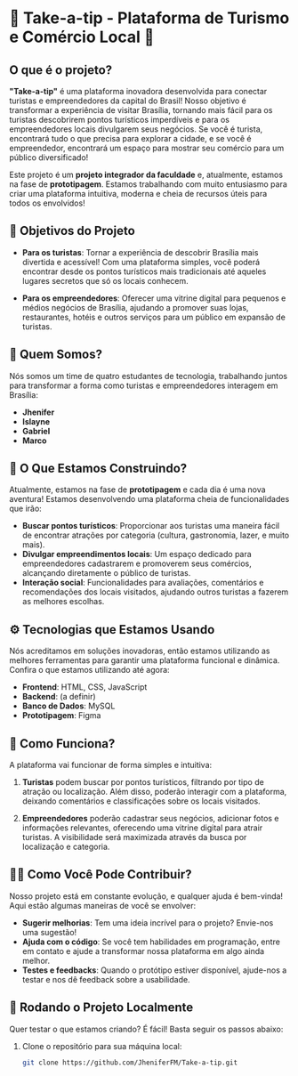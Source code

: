 # 🌟 Take-a-tip - Plataforma de Turismo e Comércio Local 🌟

## O que é o projeto?

**"Take-a-tip"** é uma plataforma inovadora desenvolvida para conectar turistas e empreendedores da capital do Brasil! Nosso objetivo é transformar a experiência de visitar Brasília, tornando mais fácil para os turistas descobrirem pontos turísticos imperdíveis e para os empreendedores locais divulgarem seus negócios. Se você é turista, encontrará tudo o que precisa para explorar a cidade, e se você é empreendedor, encontrará um espaço para mostrar seu comércio para um público diversificado!

Este projeto é um **projeto integrador da faculdade** e, atualmente, estamos na fase de **prototipagem**. Estamos trabalhando com muito entusiasmo para criar uma plataforma intuitiva, moderna e cheia de recursos úteis para todos os envolvidos!

## 🎯 Objetivos do Projeto

- **Para os turistas**: Tornar a experiência de descobrir Brasília mais divertida e acessível! Com uma plataforma simples, você poderá encontrar desde os pontos turísticos mais tradicionais até aqueles lugares secretos que só os locais conhecem.
  
- **Para os empreendedores**: Oferecer uma vitrine digital para pequenos e médios negócios de Brasília, ajudando a promover suas lojas, restaurantes, hotéis e outros serviços para um público em expansão de turistas.

## 👫 **Quem Somos?**

Nós somos um time de quatro estudantes de tecnologia, trabalhando juntos para transformar a forma como turistas e empreendedores interagem em Brasília:

- **Jhenifer** 
- **Islayne** 
- **Gabriel** 
- **Marco** 

## 🚀 O Que Estamos Construindo?

Atualmente, estamos na fase de **prototipagem** e cada dia é uma nova aventura! Estamos desenvolvendo uma plataforma cheia de funcionalidades que irão:

- **Buscar pontos turísticos**: Proporcionar aos turistas uma maneira fácil de encontrar atrações por categoria (cultura, gastronomia, lazer, e muito mais).
- **Divulgar empreendimentos locais**: Um espaço dedicado para empreendedores cadastrarem e promoverem seus comércios, alcançando diretamente o público de turistas.
- **Interação social**: Funcionalidades para avaliações, comentários e recomendações dos locais visitados, ajudando outros turistas a fazerem as melhores escolhas.
  
## ⚙️ Tecnologias que Estamos Usando

Nós acreditamos em soluções inovadoras, então estamos utilizando as melhores ferramentas para garantir uma plataforma funcional e dinâmica. Confira o que estamos utilizando até agora:

- **Frontend**: HTML, CSS, JavaScript
- **Backend**: (a definir)
- **Banco de Dados**: MySQL
- **Prototipagem**: Figma 

## 🧩 Como Funciona?

A plataforma vai funcionar de forma simples e intuitiva:

1. **Turistas** podem buscar por pontos turísticos, filtrando por tipo de atração ou localização. Além disso, poderão interagir com a plataforma, deixando comentários e classificações sobre os locais visitados.
   
2. **Empreendedores** poderão cadastrar seus negócios, adicionar fotos e informações relevantes, oferecendo uma vitrine digital para atrair turistas. A visibilidade será maximizada através da busca por localização e categoria.

## 👨‍💻 Como Você Pode Contribuir?

Nosso projeto está em constante evolução, e qualquer ajuda é bem-vinda! Aqui estão algumas maneiras de você se envolver:

- **Sugerir melhorias**: Tem uma ideia incrível para o projeto? Envie-nos uma sugestão!
- **Ajuda com o código**: Se você tem habilidades em programação, entre em contato e ajude a transformar nossa plataforma em algo ainda melhor.
- **Testes e feedbacks**: Quando o protótipo estiver disponível, ajude-nos a testar e nos dê feedback sobre a usabilidade.

## 🔧 Rodando o Projeto Localmente

Quer testar o que estamos criando? É fácil! Basta seguir os passos abaixo:

1. Clone o repositório para sua máquina local:
   ```bash
   git clone https://github.com/JheniferFM/Take-a-tip.git
